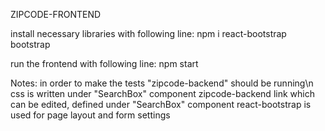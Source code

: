 ZIPCODE-FRONTEND 

install necessary libraries with following line:
    npm i react-bootstrap bootstrap

run the frontend with following line:
    npm start

Notes:
    in order to make the tests "zipcode-backend" should be running\n
    css is written under "SearchBox" component
    zipcode-backend link which can be edited, defined under "SearchBox" component
    react-bootstrap is used for page layout and form settings
